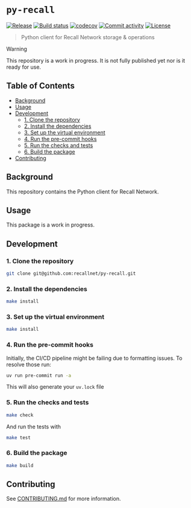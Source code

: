 # `py-recall`

[![Release](https://img.shields.io/github/v/release/recallnet/py-recall)](https://img.shields.io/github/v/release/recallnet/py-recall)
[![Build status](https://img.shields.io/github/actions/workflow/status/recallnet/py-recall/main.yml?branch=main)](https://github.com/recallnet/py-recall/actions/workflows/main.yml?query=branch%3Amain)
[![codecov](https://codecov.io/gh/recallnet/py-recall/branch/main/graph/badge.svg)](https://codecov.io/gh/recallnet/py-recall)
[![Commit activity](https://img.shields.io/github/commit-activity/m/recallnet/py-recall)](https://img.shields.io/github/commit-activity/m/recallnet/py-recall)
[![License](https://img.shields.io/github/license/recallnet/py-recall)](https://img.shields.io/github/license/recallnet/py-recall)

> Python client for Recall Network storage & operations

> [!WARNING]
> This repository is a work in progress. It is not fully published yet nor is it ready for use.

## Table of Contents

- [Background](#background)
- [Usage](#usage)
- [Development](#development)
  - [1. Clone the repository](#1-clone-the-repository)
  - [2. Install the dependencies](#2-install-the-dependencies)
  - [3. Set up the virtual environment](#3-set-up-the-virtual-environment)
  - [4. Run the pre-commit hooks](#4-run-the-pre-commit-hooks)
  - [5. Run the checks and tests](#5-run-the-checks-and-tests)
  - [6. Build the package](#6-build-the-package)
- [Contributing](#contributing)

## Background

This repository contains the Python client for Recall Network.

## Usage

This package is a work in progress.

## Development

### 1. Clone the repository

```bash
git clone git@github.com:recallnet/py-recall.git
```

### 2. Install the dependencies

```bash
make install
```

### 3. Set up the virtual environment

```bash
make install
```

### 4. Run the pre-commit hooks

Initially, the CI/CD pipeline might be failing due to formatting issues. To resolve those run:

```bash
uv run pre-commit run -a
```

This will also generate your `uv.lock` file

### 5. Run the checks and tests

```bash
make check
```

And run the tests with

```bash
make test
```

### 6. Build the package

```bash
make build
```

## Contributing

See [CONTRIBUTING.md](CONTRIBUTING.md) for more information.
